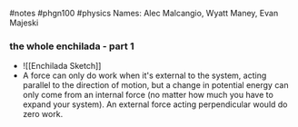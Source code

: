 #notes #phgn100 #physics
Names: Alec Malcangio, Wyatt Maney, Evan Majeski
### the whole enchilada - part 1
- ![[Enchilada Sketch]]
- A force can only do work when it's external to the system, acting parallel to the direction of motion, but a change in potential energy can only come from an internal force (no matter how much you have to expand your system). An external force acting perpendicular would do zero work. 